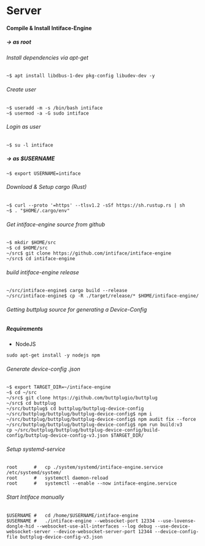# Server

#### Compile & Install Intiface-Engine


##### -> as root
###### Install dependencies via apt-get
```
~$ apt install libdbus-1-dev pkg-config libudev-dev -y
```
###### Create user
```
~$ useradd -m -s /bin/bash intiface
~$ usermod -a -G sudo intiface
```
###### Login as user
```
~$ su -l intiface
```

##### -> as $USERNAME
```
~$ export USERNAME=intiface
```
###### Download & Setup cargo (Rust)
```
~$ curl --proto '=https' --tlsv1.2 -sSf https://sh.rustup.rs | sh
~$ . "$HOME/.cargo/env"
```

###### Get intiface-engine source from github
```
~$ mkdir $HOME/src
~$ cd $HOME/src
~/src$ git clone https://github.com/intiface/intiface-engine
~/src$ cd intiface-engine
```

###### build intiface-engine release
```
~/src/intiface-engine$ cargo build --release
~/src/intiface-engine$ cp -R ./target/release/* $HOME/intiface-engine/
```

###### Getting buttplug source for generating a Device-Config


##### Requirements
 - NodeJS
```
sudo apt-get install -y nodejs npm
```

###### Generate device-config .json
```
~$ export TARGET_DIR=~/intiface-engine
~$ cd ~/src
~/src$ git clone https://github.com/buttplugio/buttplug
~/src$ cd buttplug 
~/src/buttplug$ cd buttplug/buttplug-device-config
~/src/buttplug/buttplug/buttplug-device-config$ npm i
~/src/buttplug/buttplug/buttplug-device-config$ npm audit fix --force
~/src/buttplug/buttplug/buttplug-device-config$ npm run build:v3
cp ~/src/buttplug/buttplug/buttplug-device-config/build-config/buttplug-device-config-v3.json $TARGET_DIR/
```


###### Setup systemd-service
```
root      #   cp ./system/systemd/intiface-engine.service /etc/systemd/system/
root      #   systemctl daemon-reload
root      #   systemctl --enable --now intiface-engine.service
```

###### Start Intiface manually
```
$USERNAME #   cd /home/$USERNAME/intiface-engine
$USERNAME #   ./intiface-engine --websocket-port 12334 --use-lovense-dongle-hid --websocket-use-all-interfaces --log debug --use-device-websocket-server --device-websocket-server-port 12344 --device-config-file buttplug-device-config-v3.json
```


